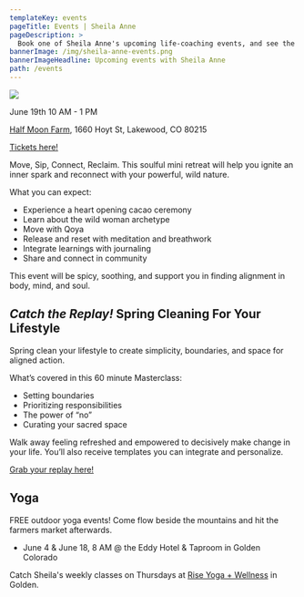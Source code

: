 ```yaml
---
templateKey: events
pageTitle: Events | Sheila Anne
pageDescription: >
  Book one of Sheila Anne's upcoming life-coaching events, and see the schedule for future programs being offered. Don't miss out!
bannerImage: /img/sheila-anne-events.png
bannerImageHeadline: Upcoming events with Sheila Anne
path: /events
---
```


![](/img/sheila-anne-reclaim-wild-woman.png)

June 19th 10 AM - 1 PM

[Half Moon Farm](https://www.halfmoonfarm.co/), 1660 Hoyt St, Lakewood, CO 80215

[Tickets here!](https://www.eventbrite.com/e/reclaim-the-wild-woman-tickets-336659306047)

Move, Sip, Connect, Reclaim. This soulful mini retreat will help you ignite an inner spark and reconnect with your powerful, wild nature.

What you can expect:

- Experience a heart opening cacao ceremony
- Learn about the wild woman archetype
- Move with Qoya
- Release and reset with meditation and breathwork
- Integrate learnings with journaling
- Share and connect in community

This event will be spicy, soothing, and support you in finding alignment in body, mind, and soul.

## _Catch the Replay!_ Spring Cleaning For Your Lifestyle

Spring clean your lifestyle to create simplicity, boundaries, and space for aligned action.

What’s covered in this 60 minute Masterclass:

- Setting boundaries
- Prioritizing responsibilities
- The power of “no”
- Curating your sacred space

Walk away feeling refreshed and empowered to decisively make change in your life. You’ll also receive templates you can integrate and personalize.

[Grab your replay here!](https://checkout.square.site/buy/37FRUYMUV42JSOLLJIRW2LOA)

## Yoga

FREE outdoor yoga events! Come flow beside the mountains and hit the farmers market afterwards.

- June 4 & June 18, 8 AM @ the Eddy Hotel & Taproom in Golden Colorado

Catch Sheila's weekly classes on Thursdays at [Rise Yoga + Wellness](https://www.risegolden.com/) in Golden.
